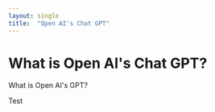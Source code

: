 ```yaml
---
layout: single
title:  "Open AI's Chat GPT"
---
```


# What is Open AI's Chat GPT?

What is Open AI's GPT?

Test
